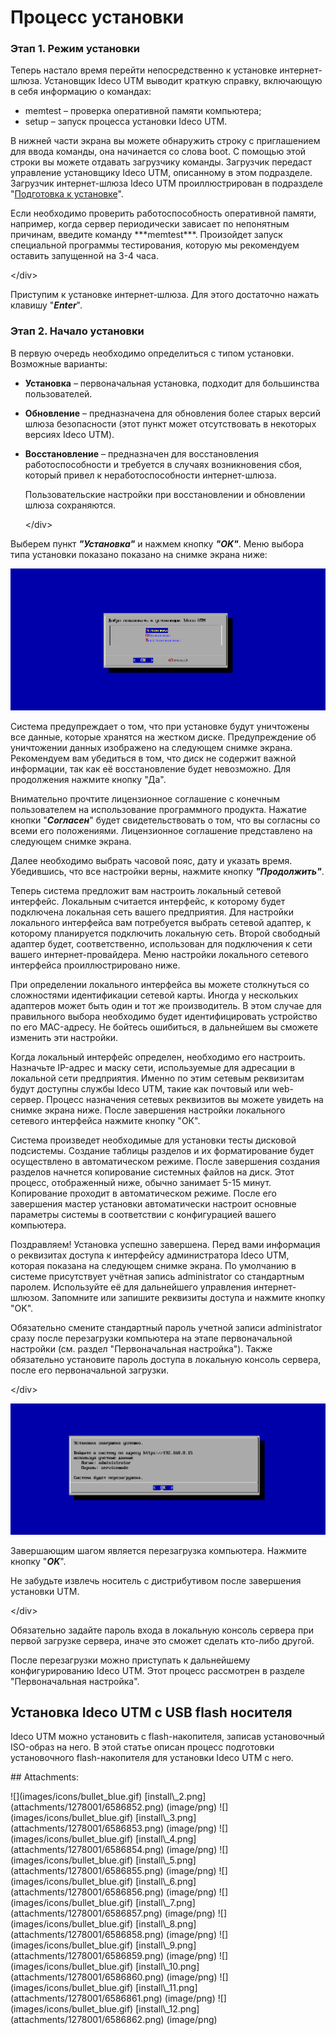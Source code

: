 # Процесс установки

### Этап 1. Режим установки

Теперь настало время перейти непосредственно к установке интернет-шлюза. Установщик Ideco UTM выводит краткую справку, включающую в себя информацию о командах:

* memtest – проверка оперативной памяти компьютера;
* setup – запуск процесса установки Ideco UTM.

В нижней части экрана вы можете обнаружить строку с приглашением для ввода команды, она начинается со слова boot. С помощью этой строки вы можете отдавать загрузчику команды. Загрузчик передаст управление установщику Ideco UTM, описанному в этом подразделе. Загрузчик интернет-шлюза Ideco UTM проиллюстрирован в подразделе "[Подготовка к установке](https://github.com/ideco-team/docsUTM/tree/54be5c28981601375569bdca6ef75ead87808b16/Подготовка_к_установке/README.md)".

 Если необходимо проверить работоспособность оперативной памяти, например, когда сервер периодически зависает по непонятным причинам, введите команду \*\*\*memtest\*\*\*. Произойдет запуск специальной программы тестирования, которую мы рекомендуем оставить запущенной на 3-4 часа.

&lt;/div&gt;

Приступим к установке интернет-шлюза. Для этого достаточно нажать клавишу "_**Enter**_".

### Этап 2. Начало установки

В первую очередь необходимо определиться с типом установки. Возможные варианты:

* **Установка** – первоначальная установка, подходит для большинства пользователей.
* **Обновление** – предназначена для обновления более старых версий шлюза безопасности \(этот пункт может отсутствовать в некоторых версиях Ideco UTM\).
* **Восстановление** – предназначен для восстановления работоспособности и требуется в случаях возникновения сбоя, который привел к неработоспособности интернет-шлюза.

   Пользовательские настройки при восстановлении и обновлении шлюза сохраняются.

  &lt;/div&gt;

Выберем пункт _**"Установка"**_ и нажмем кнопку _**"OK"**_. Меню выбора типа установки показано показано на снимке экрана ниже:

![](.gitbook/assets/6586852.png)

Система предупреждает о том, что при установке будут уничтожены все данные, которые хранятся на жестком диске. Предупреждение об уничтожении данных изображено на следующем снимке экрана. Рекомендуем вам убедиться в том, что диск не содержит важной информации, так как её восстановление будет невозможно. Для продолжения нажмите кнопку "Да".

Внимательно прочтите лицензионное соглашение с конечным пользователем на использование программного продукта. Нажатие кнопки "_**Согласен**_" будет свидетельствовать о том, что вы согласны со всеми его положениями. Лицензионное соглашение представлено на следующем снимке экрана.

Далее необходимо выбрать часовой пояс, дату и указать время. Убедившись, что все настройки верны, нажмите кнопку _**"Продолжить"**_.

Теперь система предложит вам настроить локальный сетевой интерфейс. Локальным считается интерфейс, к которому будет подключена локальная сеть вашего предприятия. Для настройки локального интерфейса вам потребуется выбрать сетевой адаптер, к которому планируется подключить локальную сеть. Второй свободный адаптер будет, соответственно, использован для подключения к сети вашего интернет-провайдера. Меню настройки локального сетевого интерфейса проиллюстрировано ниже.

При определении локального интерфейса вы можете столкнуться со сложностями идентификации сетевой карты. Иногда у нескольких адаптеров может быть один и тот же производитель. В этом случае для правильного выбора необходимо будет идентифицировать устройство по его MAC-адресу. Не бойтесь ошибиться, в дальнейшем вы сможете изменить эти настройки.

Когда локальный интерфейс определен, необходимо его настроить. Назначьте IP-адрес и маску сети, используемые для адресации в локальной сети предприятия. Именно по этим сетевым реквизитам будут доступны службы Ideco UTM, такие как почтовый или web-сервер. Процесс назначения сетевых реквизитов вы можете увидеть на снимке экрана ниже. После завершения настройки локального сетевого интерфейса нажмите кнопку "ОК".

Система произведет необходимые для установки тесты дисковой подсистемы. Создание таблицы разделов и их форматирование будет осуществлено в автоматическом режиме. После завершения создания разделов начнется копирование системных файлов на диск. Этот процесс, отображенный ниже, обычно занимает 5-15 минут. Копирование проходит в автоматическом режиме. После его завершения мастер установки автоматически настроит основные параметры системы в соответствии с конфигурацией вашего компьютера.

Поздравляем! Установка успешно завершена. Перед вами информация о реквизитах доступа к интерфейсу администратора Ideco UTM, которая показана на следующем снимке экрана. По умолчанию в системе присутствует учётная запись аdministrator со стандартным паролем. Используйте её для дальнейшего управления интернет-шлюзом. Запомните или запишите реквизиты доступа и нажмите кнопку "OK".

 Обязательно смените стандартный пароль учетной записи аdministrator сразу после перезагрузки компьютера на этапе первоначальной настройки \(см. раздел "Первоначальная настройка"\). Также обязательно установите пароль доступа в локальную консоль сервера, после его первоначальной загрузки.

&lt;/div&gt;

![](.gitbook/assets/6586862.png)

Завершающим шагом является перезагрузка компьютера. Нажмите кнопку "_**OK**_".

 Не забудьте извлечь носитель с дистрибутивом после завершения установки UTM.

&lt;/div&gt;

Обязательно задайте пароль входа в локальную консоль сервера при первой загрузке сервера, иначе это сможет сделать кто-либо другой.

После перезагрузки можно приступать к дальнейшему конфигурированию Ideco UTM. Этот процесс рассмотрен в разделе "Первоначальная настройка".

## Установка Ideco UTM с USB flash носителя

Ideco UTM можно установить с flash-накопителя, записав установочный ISO-образ на него. В этой статье описан процесс подготовки установочного flash-накопителя для установки Ideco UTM с него.

 \#\# Attachments:

 !\[\]\(images/icons/bullet\_blue.gif\) \[install\\_2.png\]\(attachments/1278001/6586852.png\) \(image/png\) !\[\]\(images/icons/bullet\_blue.gif\) \[install\\_3.png\]\(attachments/1278001/6586853.png\) \(image/png\) !\[\]\(images/icons/bullet\_blue.gif\) \[install\\_4.png\]\(attachments/1278001/6586854.png\) \(image/png\) !\[\]\(images/icons/bullet\_blue.gif\) \[install\\_5.png\]\(attachments/1278001/6586855.png\) \(image/png\) !\[\]\(images/icons/bullet\_blue.gif\) \[install\\_6.png\]\(attachments/1278001/6586856.png\) \(image/png\) !\[\]\(images/icons/bullet\_blue.gif\) \[install\\_7.png\]\(attachments/1278001/6586857.png\) \(image/png\) !\[\]\(images/icons/bullet\_blue.gif\) \[install\\_8.png\]\(attachments/1278001/6586858.png\) \(image/png\) !\[\]\(images/icons/bullet\_blue.gif\) \[install\\_9.png\]\(attachments/1278001/6586859.png\) \(image/png\) !\[\]\(images/icons/bullet\_blue.gif\) \[install\\_10.png\]\(attachments/1278001/6586860.png\) \(image/png\) !\[\]\(images/icons/bullet\_blue.gif\) \[install\\_11.png\]\(attachments/1278001/6586861.png\) \(image/png\) !\[\]\(images/icons/bullet\_blue.gif\) \[install\\_12.png\]\(attachments/1278001/6586862.png\) \(image/png\)

